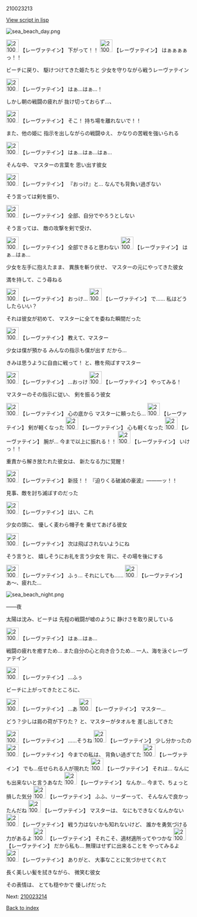 210023213

[View script in lisp](../scripts/210023213.txt)

![sea_beach_day.png](../images/backgrounds/sea_beach_day.png)

<img src="../images/units/2100231.png" alt="2100231.png" height="34"/>
【レーヴァテイン】
下がって！！

<img src="../images/units/2100231.png" alt="2100231.png" height="34"/>
【レーヴァテイン】
はぁぁぁぁっ！！

ビーチに戻り、
駆けつけてきた姫たちと
少女を守りながら戦うレーヴァテイン

<img src="../images/units/2100231.png" alt="2100231.png" height="34"/>
【レーヴァテイン】
はぁ…はぁ…！

しかし朝の戦闘の疲れが
抜け切っておらず…、

<img src="../images/units/2100231.png" alt="2100231.png" height="34"/>
【レーヴァテイン】
そこ！
持ち場を離れないで！！

また、他の姫に
指示を出しながらの戦闘ゆえ、
かなりの苦戦を強いられる

<img src="../images/units/2100231.png" alt="2100231.png" height="34"/>
【レーヴァテイン】
はぁ…はぁ…はぁ…

そんな中、
マスターの言葉を
思い出す彼女

<img src="../images/units/2100231.png" alt="2100231.png" height="34"/>
【レーヴァテイン】
『おっけ』と…
なんでも背負い過ぎない

そう言っては剣を振り、

<img src="../images/units/2100231.png" alt="2100231.png" height="34"/>
【レーヴァテイン】
全部、自分でやろうとしない

そう言っては、
敵の攻撃を剣で受け、

<img src="../images/units/2100231.png" alt="2100231.png" height="34"/>
【レーヴァテイン】
全部できると思わない

<img src="../images/units/2100231.png" alt="2100231.png" height="34"/>
【レーヴァテイン】
はぁ…はぁ…

少女を左手に抱えたまま、
異族を斬り伏せ、
マスターの元にやってきた彼女

満を持して、こう尋ねる

<img src="../images/units/2100231.png" alt="2100231.png" height="34"/>
【レーヴァテイン】
おっけ…

<img src="../images/units/2100231.png" alt="2100231.png" height="34"/>
【レーヴァテイン】
で……
私はどうしたらいい？

それは彼女が初めて、
マスターに全てを委ねた瞬間だった

<img src="../images/units/2100231.png" alt="2100231.png" height="34"/>
【レーヴァテイン】
教えて、マスター

少女は僕が預かる
みんなの指示も僕が出す
だから…

きみは思うように自由に戦って！
と、檄を飛ばすマスター

<img src="../images/units/2100231.png" alt="2100231.png" height="34"/>
【レーヴァテイン】
…おっけ

<img src="../images/units/2100231.png" alt="2100231.png" height="34"/>
【レーヴァテイン】
やってみる！

マスターのその指示に従い、
剣を振るう彼女

<img src="../images/units/2100231.png" alt="2100231.png" height="34"/>
【レーヴァテイン】
心の底から
マスターに頼ったら…

<img src="../images/units/2100231.png" alt="2100231.png" height="34"/>
【レーヴァテイン】
剣が軽くなった

<img src="../images/units/2100231.png" alt="2100231.png" height="34"/>
【レーヴァテイン】
心も軽くなった

<img src="../images/units/2100231.png" alt="2100231.png" height="34"/>
【レーヴァテイン】
腕が…
今まで以上に振れる！！

<img src="../images/units/2100231.png" alt="2100231.png" height="34"/>
【レーヴァテイン】
いけっ！！

重責から解き放たれた彼女は、
新たなる力に覚醒！

<img src="../images/units/2100231.png" alt="2100231.png" height="34"/>
【レーヴァテイン】
新技！！
『迫りくる破滅の豪波』―――ッ！！

見事、敵を討ち滅ぼすのだった

<img src="../images/units/2100231.png" alt="2100231.png" height="34"/>
【レーヴァテイン】
はい、これ

少女の頭に、
優しく麦わら帽子を
乗せてあげる彼女

<img src="../images/units/2100231.png" alt="2100231.png" height="34"/>
【レーヴァテイン】
次は飛ばされないようにね

そう言うと、
嬉しそうにお礼を言う少女を
背に、その場を後にする

<img src="../images/units/2100231.png" alt="2100231.png" height="34"/>
【レーヴァテイン】
ふぅ…
それにしても……

<img src="../images/units/2100231.png" alt="2100231.png" height="34"/>
【レーヴァテイン】
あ～、疲れた…

![sea_beach_night.png](../images/backgrounds/sea_beach_night.png)

――夜

太陽は沈み、ビーチは
先程の戦闘が嘘のように
静けさを取り戻している

<img src="../images/units/2100231.png" alt="2100231.png" height="34"/>
【レーヴァテイン】
はぁ…はぁ…

戦闘の疲れを癒すため…
また自分の心と向き合うため…
一人、海を泳ぐレーヴァテイン

<img src="../images/units/2100231.png" alt="2100231.png" height="34"/>
【レーヴァテイン】
…ふぅ

ビーチに上がってきたところに、

<img src="../images/units/2100231.png" alt="2100231.png" height="34"/>
【レーヴァテイン】
…あ

<img src="../images/units/2100231.png" alt="2100231.png" height="34"/>
【レーヴァテイン】
マスター…

どう？少しは肩の荷が下りた？
と、マスターがタオルを
差し出してきた

<img src="../images/units/2100231.png" alt="2100231.png" height="34"/>
【レーヴァテイン】
……そうね

<img src="../images/units/2100231.png" alt="2100231.png" height="34"/>
【レーヴァテイン】
少し分かったの

<img src="../images/units/2100231.png" alt="2100231.png" height="34"/>
【レーヴァテイン】
今までの私は、
背負い過ぎてた

<img src="../images/units/2100231.png" alt="2100231.png" height="34"/>
【レーヴァテイン】
でも…任せられる人が現れた

<img src="../images/units/2100231.png" alt="2100231.png" height="34"/>
【レーヴァテイン】
それは…
なんにも出来ないと言うあなた

<img src="../images/units/2100231.png" alt="2100231.png" height="34"/>
【レーヴァテイン】
なんか…
今まで、ちょっと損した気分

<img src="../images/units/2100231.png" alt="2100231.png" height="34"/>
【レーヴァテイン】
ふふ、リーダーって、
そんなんで良かったんだね

<img src="../images/units/2100231.png" alt="2100231.png" height="34"/>
【レーヴァテイン】
マスターは、
なにもできなくなんかない

<img src="../images/units/2100231.png" alt="2100231.png" height="34"/>
【レーヴァテイン】
戦う力はないかも知れないけど、
誰かを勇気づける力があるよ

<img src="../images/units/2100231.png" alt="2100231.png" height="34"/>
【レーヴァテイン】
それこそ、適材適所ってやつかな

<img src="../images/units/2100231.png" alt="2100231.png" height="34"/>
【レーヴァテイン】
だから私も…
無理はせずに出来ることを
やってみるよ

<img src="../images/units/2100231.png" alt="2100231.png" height="34"/>
【レーヴァテイン】
ありがと、
大事なことに気づかせてくれて

長く美しい髪を拭きながら、
微笑む彼女

その表情は、
とても穏やかで
優しげだった


Next: [210023214](210023214.md)

[Back to index](index.md)
